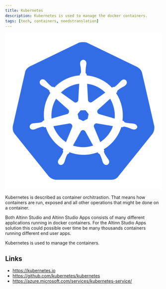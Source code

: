 ```yaml
---
title: Kubernetes
description: Kubernetes is used to manage the docker containers. 
tags: [tech, containers, needstranslation]
---
```


![Kubernetes logo](kubernetes.png "Kubernetes logo")

Kubernetes is described as container orchitrastion. That means how containers are run,
exposed and all other operations that might be done on a container.

Both Altinn Studio and Altinn Studio Apps consists of many different applications
running in docker containers. For the Altinn Studio Apps solution this could possible
over time be many thousands containers running different end user apps.  

Kubernetes is used to manage the containers.


## Links

- https://kubernetes.io
- https://github.com/kubernetes/kubernetes
- https://azure.microsoft.com/services/kubernetes-service/
